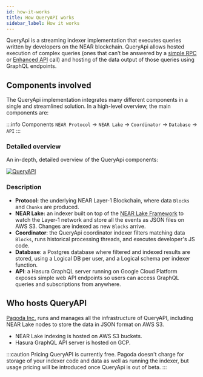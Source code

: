 ```yaml
---
id: how-it-works
title: How QueryAPI works
sidebar_label: How it works
---
```


QueryApi is a streaming indexer implementation that executes queries written by developers on the NEAR blockchain.
QueryApi allows hosted execution of complex queries (ones that can’t be answered by a [simple RPC](../../5.api/rpc/introduction.md) or [Enhanced API](https://docs.pagoda.co/api) call) and hosting of the data output of those queries using GraphQL endpoints.


## Components involved 

The QueryApi implementation integrates many different components in a single and streamlined solution.
In a high-level overview, the main components are:

:::info Components
`NEAR Protocol` -> `NEAR Lake` -> `Coordinator` -> `Database` -> `API`
:::


### Detailed overview

An in-depth, detailed overview of the QueryApi components:

[![QueryAPI](/docs/qapi-components.png)](/docs/qapi-components.png)


### Description

- **Protocol:** the underlying NEAR Layer-1 Blockchain, where data `Blocks` and `Chunks` are produced.
- **NEAR Lake:** an indexer built on top of the [NEAR Lake Framework](../../1.concepts/3.advanced/near-lake-framework.md) to watch the Layer-1 network and store all the events as JSON files on AWS S3. Changes are indexed as new `Blocks` arrive.
- **Coordinator**: the QueryApi coordinator indexer filters matching data `Blocks`, runs historical processing threads, and executes developer's JS code.
- **Database**: a Postgres database where filtered and indexed results are stored, using a Logical DB per user, and a Logical schema per indexer function.
- **API**: a Hasura GraphQL server running on Google Cloud Platform exposes simple web API endpoints so users can access GraphQL queries and subscriptions from anywhere.

## Who hosts QueryAPI

[Pagoda Inc.](https://pagoda.co) runs and manages all the infrastructure of QueryAPI, including NEAR Lake nodes to store the data in JSON format on AWS S3.

- NEAR Lake indexing is hosted on AWS S3 buckets.
- Hasura GraphQL API server is hosted on GCP.

:::caution Pricing
QueryAPI is currently free. Pagoda doesn't charge for storage of your indexer code and data as well as running the indexer, but usage pricing will be introduced once QueryApi is out of beta.
:::
